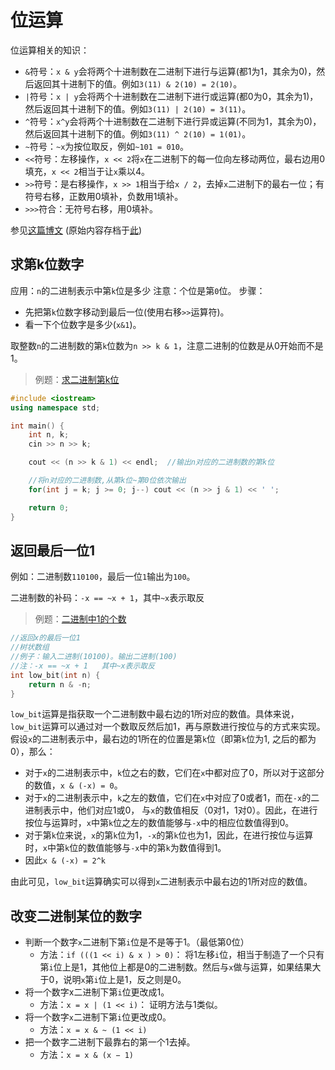 # 位运算

位运算相关的知识：

- `&`符号：`x & y`会将两个十进制数在二进制下进行与运算(都1为1，其余为0)，然后返回其十进制下的值。例如`3(11) & 2(10) = 2(10)`。
- `|`符号：`x | y`会将两个十进制数在二进制下进行或运算(都0为0，其余为1)，然后返回其十进制下的值。例如`3(11) | 2(10) = 3(11)`。
- `^`符号：`x^y`会将两个十进制数在二进制下进行异或运算(不同为1，其余为0)，然后返回其十进制下的值。例如`3(11) ^ 2(10) = 1(01)`。
- `~`符号：`~x`为按位取反，例如`~101 = 010`。
- `<<`符号：左移操作，`x << 2`将`x`在二进制下的每一位向左移动两位，最右边用0填充，`x << 2`相当于让`x`乘以4。
- `>>`符号：是右移操作，`x >> 1`相当于给`x / 2`，去掉`x`二进制下的最右一位；有符号右移，正数用0填补，负数用1填补。
- `>>>`符合：无符号右移，用0填补。

参见[这篇博文](https://www.cnblogs.com/blknemo/p/14470610.html) (原始内容存档于[此](https://web.archive.org/web/20230928080034/https://www.cnblogs.com/blknemo/p/14470610.html))

## 求第k位数字

应用：`n`的二进制表示中第`k`位是多少
注意：个位是第`0`位。
步骤：

- 先把第`k`位数字移动到最后一位(使用右移`>>`运算符)。
- 看一下个位数字是多少(`x&1`)。

取整数`n`的二进制数的第`k`位数为`n >> k & 1`，注意二进制的位数是从0开始而不是1。

> 例题：[求二进制第k位](./binary_bits.cpp)

```C++
#include <iostream>
using namespace std;

int main() {
    int n, k;
    cin >> n >> k;

    cout << (n >> k & 1) << endl;  //输出n对应的二进制数的第k位

    //将n对应的二进制数,从第k位~第0位依次输出
    for(int j = k; j >= 0; j--) cout << (n >> j & 1) << ' ';

    return 0;
}
```

## 返回最后一位1

例如：二进制数`110100`，最后一位`1`输出为`100`。

二进制数的补码：`-x == ~x + 1`，其中`~x`表示取反

> 例题：[二进制中1的个数](./binary_ones.cpp)

```C++
//返回x的最后一位1
//树状数组
//例子：输入二进制(10100)。输出二进制(100)
//注：-x == ~x + 1   其中~x表示取反
int low_bit(int n) {
    return n & -n;
}
```

`low_bit`运算是指获取一个二进制数中最右边的1所对应的数值。具体来说，`low_bit`运算可以通过对一个数取反然后加1，再与原数进行按位与的方式来实现。假设`x`的二进制表示中，最右边的1所在的位置是第`k`位（即第`k`位为1, 之后的都为0），那么：

- 对于`x`的二进制表示中，`k`位之右的数，它们在`x`中都对应了0，所以对于这部分的数值，`x & (-x) = 0`。
- 对于`x`的二进制表示中，`k`之左的数值，它们在`x`中对应了0或者1，而在`-x`的二进制表示中，他们对应1或0， 与`x`的数值相反（0对1，1对0）。因此，在进行按位与运算时，`x`中第`k`位之左的数值能够与`-x`中的相应位数值得到0。
- 对于第`k`位来说，`x`的第`k`位为1，`-x`的第`k`位也为1，因此，在进行按位与运算时，`x`中第`k`位的数值能够与`-x`中的第`k`为数值得到1。
- 因此`x & (-x) = 2^k`

由此可见，`low_bit`运算确实可以得到`x`二进制表示中最右边的1所对应的数值。

## 改变二进制某位的数字

- 判断一个数字`x`二进制下第`i`位是不是等于1。（最低第0位）
  - 方法：`if (((1 << i) & x ) > 0)`： 将1左移`i`位，相当于制造了一个只有第`i`位上是1，其他位上都是0的二进制数。然后与`x`做与运算，如果结果大于0，说明`x`第`i`位上是1，反之则是0。
- 将一个数字x二进制下第`i`位更改成1。
  - 方法：`x = x | (1 << i)`： 证明方法与1类似。
- 将一个数字`x`二进制下第`i`位更改成0。
  - 方法：`x = x & ~ (1 << i)`
- 把一个数字二进制下最靠右的第一个1去掉。
  - 方法：`x = x & (x − 1)`
